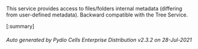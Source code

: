 






This service provides access to files/folders internal metadata (differing from user-defined metadata). Backward compatible with the Tree Service.

[:summary]

###### Auto generated by Pydio Cells Enterprise Distribution v2.3.2 on 28-Jul-2021
